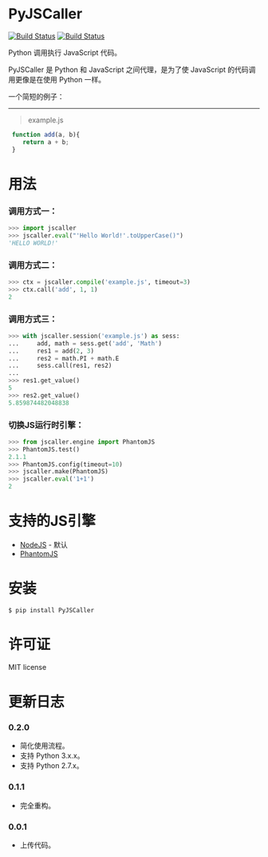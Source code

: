 PyJSCaller
===============
[![Build Status](https://img.shields.io/badge/build-passing-green.svg)](https://github.com/ZSAIm/PyJSCaller)
[![Build Status](https://img.shields.io/badge/pypi-v0.2.0-blue.svg)](https://pypi.org/project/PyJSCaller/)


Python 调用执行 JavaScript 代码。

PyJSCaller 是 Python 和 JavaScript 之间代理，是为了使 JavaScript 的代码调用更像是在使用 Python 一样。

一个简短的例子：
*****

> example.js
    
```javascript
 function add(a, b){
    return a + b;
 }
```

# 用法

### 调用方式一：

```python
>>> import jscaller
>>> jscaller.eval("'Hello World!'.toUpperCase()")
'HELLO WORLD!'
```

### 调用方式二：

```python
>>> ctx = jscaller.compile('example.js', timeout=3)
>>> ctx.call('add', 1, 1)
2
```

### 调用方式三：

```python
>>> with jscaller.session('example.js') as sess:
...     add, math = sess.get('add', 'Math')
...     res1 = add(2, 3)
...     res2 = math.PI + math.E
...     sess.call(res1, res2)
...
>>> res1.get_value()
5
>>> res2.get_value()
5.859874482048838
```

### 切换JS运行时引擎：

```python
>>> from jscaller.engine import PhantomJS
>>> PhantomJS.test()
2.1.1
>>> PhantomJS.config(timeout=10)
>>> jscaller.make(PhantomJS)
>>> jscaller.eval('1+1')
2

```

### 


# 支持的JS引擎

* [NodeJS](https://nodejs.org/) - 默认
* [PhantomJS](https://phantomjs.org/)


# 安装

    $ pip install PyJSCaller


# 许可证
MIT license

# 更新日志

### 0.2.0
- 简化使用流程。
- 支持 Python 3.x.x。
- 支持 Python 2.7.x。

### 0.1.1
- 完全重构。


### 0.0.1
- 上传代码。
 
 
